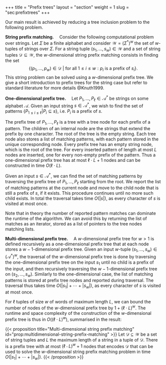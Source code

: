 +++
title = "Prefix trees"
layout = "section"
weight = 1
slug = "sec:prefixtrees"
+++

Our main result is achieved by reducing a tree inclusion problem to the
following problem.

**String prefix matching.**&emsp; Consider the following computational problem
over strings. Let $\Sigma$ be a finite alphabet and consider
$\mathcal{W} = (\Sigma^*)^w$ the set of $w$-tuples of strings over $\Sigma$. For
a string tuple $(s_1, \dots, s_w) \in \mathcal{W}$ and a set of string tuples
$\mathcal{D} \subseteq \mathcal{W}$, the $w$-dimensional string prefix matching
consists in finding the set
$$\{ (p_1, \dots, p_w) \in \mathcal{D} \ | \ \text{for all }1 \leq i \leq w: p_i\text{ is a prefix of }s_i \}.$$
This string problem can be solved using a $w$-dimensional prefix tree. We give a
short introduction to prefix trees for the string case but refer to standard
literature for more details @Knuth1999.

**One-dimensional prefix tree.**&emsp; Let
$P_1, \dots, P_\ell \in \mathcal{A}^\ast$ be strings on some alphabet
$\mathcal{A}$. Given an input string $s\in\mathcal{A}^\ast$, we wish to find the
set of patterns $\{ P_{1 \leq i \leq \ell} | P_i \subseteq s\}$, i.e. $P_i$ is a
prefix of $s$.

The prefix tree of $P_1, \dots, P_\ell$ is a tree with a tree node for each
prefix of a pattern. The children of an internal node are the strings that
extend the prefix by one character. The root of the tree is the empty string.
Each tree node also stores a list of matching patterns, with each pattern stored
in the unique corresponding node. Every prefix tree has an empty string node,
which is the root of the tree. For every inserted pattern of length at most $L$
nodes are inserted, one for every non-empty prefix of the pattern. Thus a
one-dimensional prefix tree has at most $\ell \cdot L + 1$ nodes and can be
constructed in time $O(\ell \cdot L)$.

Given an input $s \in \mathcal{A}^\ast$, we can find the set of matching
patterns by traversing the prefix tree of $P_1, \dots, P_\ell$ starting from the
root. We report the list of matching patterns at the current node and move to
the child node that is still a prefix of $s$, if it exists. This procedure
continues until no more such child exists. In total the traversal takes time
$O(|s|)$, as every character of $s$ is visited at most once.

Note that in theory the number of reported pattern matches can dominate the
runtime of the algorithm. We can avoid this by returning the list of matches as
an iterator, stored as a list of pointers to the tree nodes matching lists.

**Multi-dimensional prefix tree.**&emsp; A $w$-dimensional prefix tree for
$w > 1$ is defined recursively as a one-dimensional prefix tree that at each
node stores a $w-1$-dimensional prefix tree. Given an input $w$-tuple
$(s_1, \dots, s_w) \in (\mathcal{A}^\ast)^w$, the traversal of the
$w$-dimensional prefix tree is done by traversing the one-dimensional prefix
tree on the input $s_1$ until no child is a prefix of the input, and then
recursively traversing the $w-1$-dimensional prefix tree on $(s_2, \dots, s_w)$.
Similarly to the one-dimensional case, the list of matching patterns is stored
at prefix tree nodes and reported during traversal. The traversal thus takes
time $O(|s_1| + \cdots + |s_w|)$, as every character of $s$ is visited at most
once.

For $\ell$ tuples of size $w$ of words of maximum length $L$, we can bound the
number of nodes of the $w$-dimensional prefix tree by $1 + (\ell \cdot L)^w$.
The runtime and space complexity of the construction of the $w$-dimensional
prefix tree is thus in $O((\ell \cdot L)^w)$, summarised in the result:

{{< proposition title="Multi-dimensional string prefix matching" id="prop:multidimensional-string-prefix-matching" >}} Let
$\mathcal{D} \subseteq \mathcal{W}$ be a set of string tuples and $L$ the
maximum length of a string in a tuple of $\mathcal{D}$. There is a prefix tree
with at most $(\ell \cdot L)^w + 1$ nodes that encodes $\mathcal{D}$ that can be
used to solve the $w$-dimensional string prefix matching problem in time
$O(|s_1| + \cdots + |s_w|)$. {{< /proposition >}}
